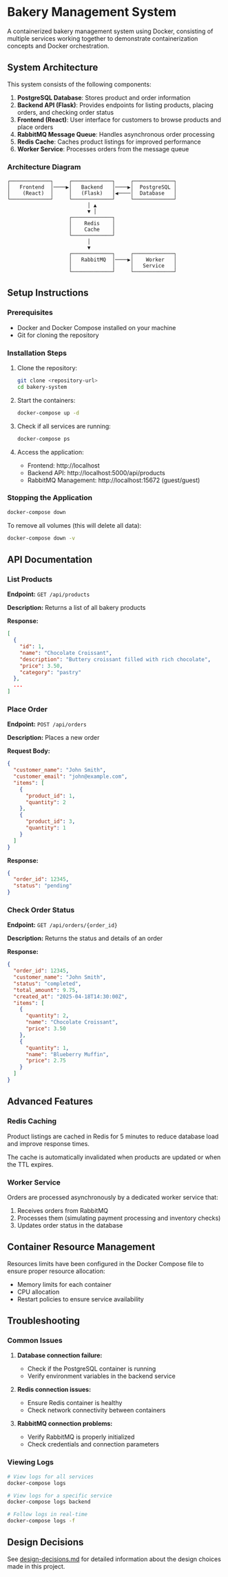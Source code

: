 # Bakery Management System

A containerized bakery management system using Docker, consisting of multiple services working together to demonstrate containerization concepts and Docker orchestration.

## System Architecture

This system consists of the following components:

1. **PostgreSQL Database**: Stores product and order information
2. **Backend API (Flask)**: Provides endpoints for listing products, placing orders, and checking order status
3. **Frontend (React)**: User interface for customers to browse products and place orders
4. **RabbitMQ Message Queue**: Handles asynchronous order processing
5. **Redis Cache**: Caches product listings for improved performance
6. **Worker Service**: Processes orders from the message queue

### Architecture Diagram

```
┌─────────────┐     ┌─────────────┐     ┌─────────────┐
│   Frontend  │────▶│   Backend   │────▶│  PostgreSQL │
│    (React)  │     │   (Flask)   │◀────│  Database   │
└─────────────┘     └─────────────┘     └─────────────┘
                          │ ▲                
                          ▼ │                
                    ┌─────────────┐         
                    │    Redis    │         
                    │    Cache    │         
                    └─────────────┘         
                          │                  
                          ▼                  
                    ┌─────────────┐     ┌─────────────┐
                    │   RabbitMQ  │────▶│    Worker   │
                    │             │     │   Service   │
                    └─────────────┘     └─────────────┘
```

## Setup Instructions

### Prerequisites

- Docker and Docker Compose installed on your machine
- Git for cloning the repository

### Installation Steps

1. Clone the repository:
   ```bash
   git clone <repository-url>
   cd bakery-system
   ```

2. Start the containers:
   ```bash
   docker-compose up -d
   ```

3. Check if all services are running:
   ```bash
   docker-compose ps
   ```

4. Access the application:
   - Frontend: http://localhost
   - Backend API: http://localhost:5000/api/products
   - RabbitMQ Management: http://localhost:15672 (guest/guest)

### Stopping the Application

```bash
docker-compose down
```

To remove all volumes (this will delete all data):
```bash
docker-compose down -v
```

## API Documentation

### List Products

**Endpoint:** `GET /api/products`

**Description:** Returns a list of all bakery products

**Response:**
```json
[
  {
    "id": 1,
    "name": "Chocolate Croissant",
    "description": "Buttery croissant filled with rich chocolate",
    "price": 3.50,
    "category": "pastry"
  },
  ...
]
```

### Place Order

**Endpoint:** `POST /api/orders`

**Description:** Places a new order

**Request Body:**
```json
{
  "customer_name": "John Smith",
  "customer_email": "john@example.com",
  "items": [
    {
      "product_id": 1,
      "quantity": 2
    },
    {
      "product_id": 3,
      "quantity": 1
    }
  ]
}
```

**Response:**
```json
{
  "order_id": 12345,
  "status": "pending"
}
```

### Check Order Status

**Endpoint:** `GET /api/orders/{order_id}`

**Description:** Returns the status and details of an order

**Response:**
```json
{
  "order_id": 12345,
  "customer_name": "John Smith",
  "status": "completed",
  "total_amount": 9.75,
  "created_at": "2025-04-18T14:30:00Z",
  "items": [
    {
      "quantity": 2,
      "name": "Chocolate Croissant",
      "price": 3.50
    },
    {
      "quantity": 1,
      "name": "Blueberry Muffin",
      "price": 2.75
    }
  ]
}
```

## Advanced Features

### Redis Caching

Product listings are cached in Redis for 5 minutes to reduce database load and improve response times.

The cache is automatically invalidated when products are updated or when the TTL expires.

### Worker Service

Orders are processed asynchronously by a dedicated worker service that:
1. Receives orders from RabbitMQ
2. Processes them (simulating payment processing and inventory checks)
3. Updates order status in the database

## Container Resource Management

Resources limits have been configured in the Docker Compose file to ensure proper resource allocation:
- Memory limits for each container
- CPU allocation
- Restart policies to ensure service availability

## Troubleshooting

### Common Issues

1. **Database connection failure:**
   - Check if the PostgreSQL container is running
   - Verify environment variables in the backend service

2. **Redis connection issues:**
   - Ensure Redis container is healthy
   - Check network connectivity between containers

3. **RabbitMQ connection problems:**
   - Verify RabbitMQ is properly initialized
   - Check credentials and connection parameters

### Viewing Logs

```bash
# View logs for all services
docker-compose logs

# View logs for a specific service
docker-compose logs backend

# Follow logs in real-time
docker-compose logs -f
```

## Design Decisions

See [design-decisions.md](./docs/decisions.md) for detailed information about the design choices made in this project.
